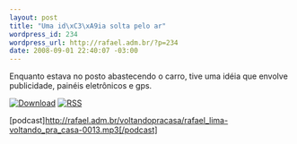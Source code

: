 ```yaml
--- 
layout: post
title: "Uma id\xC3\xA9ia solta pelo ar"
wordpress_id: 234
wordpress_url: http://rafael.adm.br/?p=234
date: 2008-09-01 22:40:07 -03:00
---
```

Enquanto estava no posto abastecendo o carro, tive uma idéia que envolve publicidade, painéis eletrônicos e gps.

<a class="noborder" href="http://rafael.adm.br/voltandopracasa/rafael_lima-voltando_pra_casa-0013.mp3" title="Download"><img src="http://rafael.adm.br/wp-content/themes/rafael_lima-rockinblue/images/download_green.gif" border="0" alt="Download" /></a> <a class="noborder" href="http://feeds.feedburner.com/rafael_lima_podcast" title="RSS"><img src="http://rafael.adm.br/wp-content/themes/rafael_lima-rockinblue/images/icn-feed-16x16.png" border="0" alt="RSS" /></a>

[podcast]http://rafael.adm.br/voltandopracasa/rafael_lima-voltando_pra_casa-0013.mp3[/podcast]

